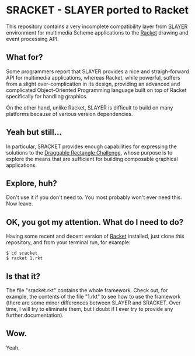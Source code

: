 # SRACKET - SLAYER ported to Racket

This repository contains a very incomplete compatibility layer from
[SLAYER](http://puszcza.gnu.org.ua/software/slayer/) environment
for multimedia Scheme applications to the [Racket](https://racket-lang.org/)
drawing and event processing API.

## What for?

Some programmers report that SLAYER provides a nice and straigh-forward
API for multimedia applications, whereas Racket, while powerful, suffers
from a slight over-complication in its design, providing an advanced
and complicated Object-Oriented Programming language built on top of
Racket specifically for handling graphics.

On the other hand, unlike Racket, SLAYER is difficult to build on
many platforms because of various version dependencies.

## Yeah but still...

In particular, SRACKET provides enough capabilities for expressing
the solutions to the [Draggable Rectangle Challenge](https://eidolon-language.quora.com/Draggable-rectangle-challenge-part-I-the-introduction),
whose purpose is to explore the means that are sufficient for building
composable graphical applications.

## Explore, huh?

Don't use it if you don't need to. You most probably won't ever need this.
Now leave.

## OK, you got my attention. What do I need to do?

Having some recent and decent version of [Racket](https://racket-lang.org/)
installed, just clone this repository, and from your terminal run,
for example:

    $ cd sracket
    $ racket 1.rkt

## Is that it?

The file "sracket.rkt" contains the whole framework. Check out, for example,
the contents of the file "1.rkt" to see how to use the framework (there are
some minor differences between SLAYER and SRACKET. Over time, I will try
to eliminate them, but I doubt if I ever try to provide any further documentation).

## Wow.

Yeah.
